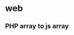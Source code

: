 # web
## PHP array to js array

<?php
$ar = array('apple', 'orange', 'banana', 'strawberry');
echo json_encode($ar); // ["apple","orange","banana","strawberry"]
?>
